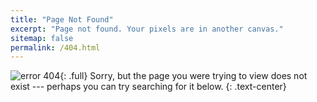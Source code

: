 ```yaml
---
title: "Page Not Found"
excerpt: "Page not found. Your pixels are in another canvas."
sitemap: false
permalink: /404.html
---
```

![error 404](https://image.flaticon.com/icons/svg/564/564772.svg){: .full}
Sorry, but the page you were trying to view does not exist --- perhaps you can try searching for it below.
{: .text-center}

<script>
  var GOOG_FIXURL_LANG = 'en';
  var GOOG_FIXURL_SITE = '{{ site.url }}'
</script>
<script src="https://linkhelp.clients.google.com/tbproxy/lh/wm/fixurl.js">
</script>
